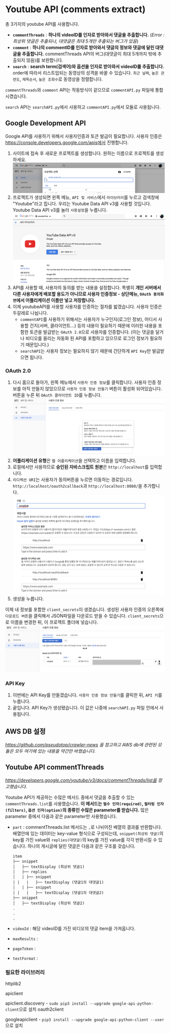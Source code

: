 # Youtube API (comments extract)

총 3가지의 youtube API를 사용합니다.

* **`commentThreads`** : **하나의 videoID를 인자로 받아와서 댓글을 추출합니다.** (*Error : 최상위 댓글은 추출되나, 대댓글은 최대 5개만 추출되는 버그가 있음*)
* **`comment`** : **하나의 commentID를 인자로 받아와서 댓글의 정보와 댓글에 달린 대댓글을 추출합니다.** commentThreads API의 버그(대댓글이 최대 5개까지 밖에 추출되지 않음)를 보완합니다. 
* **`search`** : **search term(검색어)와 옵션을 인자로 받아와서 videoID를 추출합니다.** order에 따라서 리스트업되는 동영상의 성격을 바꿀 수 있습니다. `최근 날짜`, `높은 관련도`, `제목순서`, `높은 조회수`로 동영상을 정렬합니다.  

`commentThreads`와 `comment` API는 작동방식이 같으므로 `commentAPI.py` 파일에 통합시켰습니다.

`search` API는 `searchAPI.py`에서 사용하고 `commentAPI.py`에서 모듈로 사용됩니다.

## Google Development API

Google API를 사용하기 위해서 사용자인증과 토큰 발급이 필요합니다. 사용자 인증은  https://console.developers.google.com/apis에서 진행합니다.

1. 사이트에 접속 후 새로운 프로젝트를 생성합니다. 원하는 이름으로 프로젝트를 생성하세요.![credential_1](img/credential_1.png)
2. 프로젝트가 생성되면 왼쪽 메뉴, `API 및 서비스`에서 `라이브러리`를 누르고 검색창에 "Youtube"라고 칩니다. 우리는 Youtube Data API v3를 사용할 것입니다. Youtube Data API v3를 눌러 `사용설정`을 누릅니다. ![credential_2](img/credential_2.png)
3. API를 사용할 때, 사용자의 동의를 받는 내용을 설정합니다. 특별히 **개인 서버에서 다른 사용자에게 배포할 용도가 아니므로 사용자 인증정보 - 상단메뉴, `OAuth 동의화면`에서 어플리케이션 이름만 넣고 저장합니다.**
4. 이제 youtubeAPI를 사용할 사용자를 인증하는 절차를 밟겠습니다. 사용자 인증은 두갈레로 나뉩니다. 
   * `commentAPI`를 사용하기 위해서는 사용자가 누구인지(로그인 정보), 어디서 사용할 건지(서버, 클라이언트…) 등의 내용이 필요하기 때문에 이러한 내용을 포함한 토큰을 발급받는 `OAuth 2.0`으로 사용자를 인증합니다. (이는 댓글을 달거나 비디오를 올리는 자동화 된 API를 포함하고 있으므로 로그인 정보가 필요하기 때문입니다.)
   * `searchAPI`는 사용자 정보는 필요하지 않기 때문에 간단하게 `API Key`만 발급받으면 됩니다.

### OAuth 2.0

1. 다시 홈으로 돌아가, 왼쪽 메뉴에서 `사용자 인증 정보`를 클릭합니다. 사용자 인증 정보를 아직 만들지 않았으므로 `사용자 인증 정보 만들기` 버튼이 활성화 되어있습니다. 버튼을 누른 뒤 `OAuth 클라이언트 ID`를 누릅니다. ![credential_3](img/credential_3.png)
2. **어플리케이션 유형**은 `웹 어플리케이션`을 선택하고 이름을 입력합니다.
3. 로컬에서만 사용하므로 **승인된 자바스크립트 원본**은 `http://localhost`를 입력합니다.
4. `리디렉션 URI`는 사용자가 동의버튼을 누르면 이동하는 경로입니다. `http://localhost/oauth2callback`과 `http://localhost:8080/`을 추가합니다. ![credential_4](img/credential_4.png)
5. 생성을 누릅니다.

이제 내 정보를 포함한 `client_secrets`이 생겼습니다. 생성된 사용자 인증의 오른쪽에 `다운로드 버튼`을 클릭해서 JSON파일을 다운로드 받을 수 있습니다. `client_secrets`으로 이름을 변경한 뒤, 이 프로젝트 폴더에 넣습니다. ![credential_5](img/credential_5.png)

### API Key

1. 이번에는 API Key를 만들겠습니다. `사용자 인증 정보 만들기`를 클릭한 뒤, `API 키`를 누릅니다.
2. 끝입니다. API Key가 생성됐습니다. 이 값은 나중에 `searchAPI.py` 파일 안에서 사용됩니다.



## AWS DB 설정

*https://github.com/pseudotop/crawler-news 을 참고하고 AWS db에 관련된 모듈은 모두 여기에 있는 내용을 약간만 바꿨습니다.*

## Youtube API commentThreads

*https://developers.google.com/youtube/v3/docs/commentThreads/list을 참고했습니다.*

Youtube API가 제공하는 수많은 메서드 중에서 댓글을 추출할 수 있는 `commentThreads.list`를 사용했습니다. **이 메서드는 `필수 인자(required)`, `필터링 인자(filters)`, `옵션 인자(option)`의 종류인 수많은 parameter를 받습니다.** 많은 parameter 중에서 다음과 같은 parameter만 사용했습니다.

* `part` : commentThreads.list 메서드는 `,`로 나뉘어진 배열의 결과를 반환합니다. 배열안에 있는 데이터는 key-value 형식으로 구성되는데,  `snippet(최상위 댓글)`의 key를 가진 value와 `replies(대댓글)`의 key를 가진 value를 각각 반환시킬 수 있습니다. 하나의 게시글에 달린 댓글은 다음과 같은 구조를 갖습니다.

  ```text
  item
  ├── snippet
  │   ├── textDisplay (최상위 댓글1)
  │   ├── replies
  │   |	├── snippet
  |	|	|	├── textDisplay (댓글1의 대댓글1)
  │   |	├── snippet
  |	|	|	├── textDisplay (댓글1의 대댓글2)
  ├── snippet
  │   ├── textDisplay (최상위 댓글2)
  .
  .
  .
  ```

* `videoId` : 해당 videoID를 가진 비디오의 댓글 item을 가져옵니다.

* `maxResults` : 

* `pageToken` : 

* `textFormat` :











### 필요한 라이브러리

httplib2

apiclient

apiclient.discovery - `sudo pip3 install --upgrade google-api-python-client`으로 설치
oauth2client

googleapiclient - `pip3 install --upgrade google-api-python-client --user`으로 설치